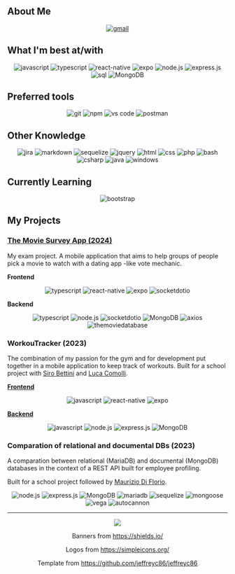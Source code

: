 ## About Me

<div align="center">
    <a href="mailto:rezzonico.jan@gmail.com">
        <img src="https://img.shields.io/badge/email%20me-EA4335?style=flat&logo=gmail&logoColor=white" alt="gmail" />
    </a>
</div>

## What I'm best at/with
<div align="center">
<img src="https://img.shields.io/badge/JavaScript-F7DF1E?style=flat&logo=javascript&logoColor=black" alt="javascript" />
<img src="https://img.shields.io/badge/TypeScript-3178C6?style=flat&logo=typescript&logoColor=white" alt="typescript" />
<img src="https://img.shields.io/badge/React%20Native-61DAFB?style=flat&logo=react&logoColor=black" alt="react-native" />
<img src="https://img.shields.io/badge/Expo-000020?style=flat&logo=expo&logoColor=white" alt="expo" />
<img src="https://img.shields.io/badge/node.js-339933?style=flat&logo=nodedotjs&logoColor=white" alt="node.js" />
<img src="https://img.shields.io/badge/express-000000?style=flat&logo=express&logoColor=white" alt="express.js" />
<img src="https://img.shields.io/badge/SQL-407AFC?style=flat&logo=icloud&logoColor=white" alt="sql" />
<img src="https://img.shields.io/badge/MongoDB-47A248?style=flat&logo=mongodb&logoColor=white" alt="MongoDB" />

</div>

## Preferred tools
<div align="center">
<img src="https://img.shields.io/badge/Git-F05032?style=flat&logo=git&logoColor=white" alt="git" />
<img src="https://img.shields.io/badge/npm-CB3837?style=flat&logo=npm&logoColor=white" alt="npm" />
<img src="https://img.shields.io/badge/vs%20code-007ACC?style=flat&logo=visual%20studio%20code&logoColor=white" alt="vs code" />
<img src="https://img.shields.io/badge/postman-FF6C37?style=flat&logo=postman&logoColor=white" alt="postman" />
</div>

## Other Knowledge
<div align="center">
<img src="https://img.shields.io/badge/jira-0052CC?style=flat&logo=jira&logoColor=white" alt="jira" />
<img src="https://img.shields.io/badge/Markdown-000000?style=flat&logo=markdown&logoColor=white" alt="markdown" />
<img src="https://img.shields.io/badge/sequelize-52B0E7?style=flat&logo=sequelize&logoColor=white" alt="sequelize" />
<img src="https://img.shields.io/badge/jQuery-0769AD?style=flat&logo=jquery&logoColor=white" alt="jquery" />
<img src="https://img.shields.io/badge/HTML-E34F26?style=flat&logo=html5&logoColor=white" alt="html" />
<img src="https://img.shields.io/badge/css-663399?style=flat&logo=css&logoColor=white" alt="css" />
<img src="https://img.shields.io/badge/php-777BB4?style=flat&logo=php&logoColor=white" alt="php" />
<img src="https://img.shields.io/badge/bash-4EAA25?style=flat&logo=gnubash&logoColor=white" alt="bash" />
<img src="https://img.shields.io/badge/c%23-512BD4?style=flat&logo=csharp&logoColor=white" alt="csharp" />
<img src="https://img.shields.io/badge/java-F80000?style=flat&logo=oracle&logoColor=white" alt="java" />
<img src="https://img.shields.io/badge/windows%20server-0078D4?style=flat&logo=windows&logoColor=white" alt="windows" />
</div>

## Currently Learning
<div align="center">
<img src="https://img.shields.io/badge/bootstrap-7952B3?style=flat&logo=bootstrap&logoColor=white" alt="bootstrap" />
</div>

## My Projects

### [**The Movie Survey App (2024)**](https://github.com/JanRezzonico/MovieSurvey)
My exam project. A mobile application that aims to help groups of people pick a movie to watch with a dating app -like vote mechanic.

**Frontend**
<div align="center">
<img src="https://img.shields.io/badge/TypeScript-3178C6?style=flat&logo=typescript&logoColor=white" alt="typescript" />
<img src="https://img.shields.io/badge/React%20Native-61DAFB?style=flat&logo=react&logoColor=black" alt="react-native" />
<img src="https://img.shields.io/badge/Expo-000020?style=flat&logo=expo&logoColor=white" alt="expo" />
<img src="https://img.shields.io/badge/socket.io-010101?style=flat&logo=socketdotio&logoColor=white" alt="socketdotio" />
</div>

**Backend**
<div align="center">
<img src="https://img.shields.io/badge/TypeScript-3178C6?style=flat&logo=typescript&logoColor=white" alt="typescript" />
<img src="https://img.shields.io/badge/node.js-339933?style=flat&logo=nodedotjs&logoColor=white" alt="node.js" />
<img src="https://img.shields.io/badge/socket.io-010101?style=flat&logo=socketdotio&logoColor=white" alt="socketdotio" />
<img src="https://img.shields.io/badge/MongoDB-47A248?style=flat&logo=mongodb&logoColor=white" alt="MongoDB" />
<img src="https://img.shields.io/badge/axios-5A29E4?style=flat&logo=axios&logoColor=white" alt="axios" />
<img src="https://img.shields.io/badge/TMDB-01B4E4?style=flat&logo=themoviedatabase&logoColor=white" alt="themoviedatabase" />
</div>


### **WorkouTracker (2023)**
The combination of my passion for the gym and for development put together in a mobile application to keep track of workouts.
Built for a school project with [Siro Bettini](https://github.com/SiroBettini) and [Luca Comolli](https://github.com/lucacomolli).

[**Frontend**](https://github.com/JanRezzonico/WorkouTrackerAPP)

<div align="center">
<img src="https://img.shields.io/badge/JavaScript-F7DF1E?style=flat&logo=javascript&logoColor=black" alt="javascript" />
<img src="https://img.shields.io/badge/React%20Native-61DAFB?style=flat&logo=react&logoColor=black" alt="react-native" />
<img src="https://img.shields.io/badge/Expo-000020?style=flat&logo=expo&logoColor=white" alt="expo" />
</div>

[**Backend**](https://github.com/JanRezzonico/WorkouTrackerAPI)

<div align="center">
<img src="https://img.shields.io/badge/JavaScript-F7DF1E?style=flat&logo=javascript&logoColor=black" alt="javascript" />
<img src="https://img.shields.io/badge/node.js-339933?style=flat&logo=nodedotjs&logoColor=white" alt="node.js" />
<img src="https://img.shields.io/badge/express-000000?style=flat&logo=express&logoColor=white" alt="express.js" />
<img src="https://img.shields.io/badge/MongoDB-47A248?style=flat&logo=mongodb&logoColor=white" alt="MongoDB" />
</div>

### **Comparation of relational and documental DBs (2023)**
A comparation between relational (MariaDB) and documental (MongoDB) databases in the context of a REST API built for employee profiling.

Built for a school project followed by [Maurizio Di Florio](https://ch.linkedin.com/in/maurizio-di-florio-38638958).

<div align="center">
<img src="https://img.shields.io/badge/node.js-339933?style=flat&logo=nodedotjs&logoColor=white" alt="node.js" />
<img src="https://img.shields.io/badge/express-000000?style=flat&logo=express&logoColor=white" alt="express.js" />
<img src="https://img.shields.io/badge/MongoDB-47A248?style=flat&logo=mongodb&logoColor=white" alt="MongoDB" />
<img src="https://img.shields.io/badge/mariadb-003545?style=flat&logo=mariadb&logoColor=white" alt="mariadb" />
<img src="https://img.shields.io/badge/sequelize-52B0E7?style=flat&logo=sequelize&logoColor=white" alt="sequelize" />
<img src="https://img.shields.io/badge/mongoose-880000?style=flat&logo=mongoose&logoColor=white" alt="mongoose" />
<img src="https://img.shields.io/badge/vega-2450B2?style=flat&logo=vega&logoColor=white" alt="vega" />
<img src="https://img.shields.io/badge/autocannon-2450B2?style=flat&logo=autocannon&logoColor=white" alt="autocannon" />
</div>

---

<div align='center'>

![](https://komarev.com/ghpvc/?username=JanRezzonico&label=Profile+Views)

Banners from https://shields.io/

Logos from https://simpleicons.org/

Template from https://github.com/jeffreyc86/jeffreyc86

</div>
